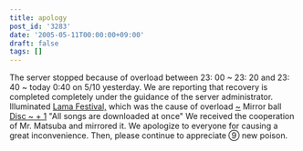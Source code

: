 ```yaml
---
title: apology
post_id: '3283'
date: '2005-05-11T00:00:00+09:00'
draft: false
tags: []
---
```


The server stopped because of overload between 23: 00 ~ 23: 20 and 23: 40 ~ today 0:40 on 5/10 yesterday. We are reporting that recovery is completed completely under the guidance of the server administrator. Illuminated [Lama Festival,](http://lama.danmaq.com/lama/) which was the cause of overload [~](http://lama.danmaq.com/lama/) Mirror ball [Disc ~ + 1](http://lama.danmaq.com/lama/) "All songs are downloaded at once" We received the cooperation of Mr. Matsuba and mirrored it. We apologize to everyone for causing a great inconvenience. Then, please continue to appreciate ⑨ new poison.